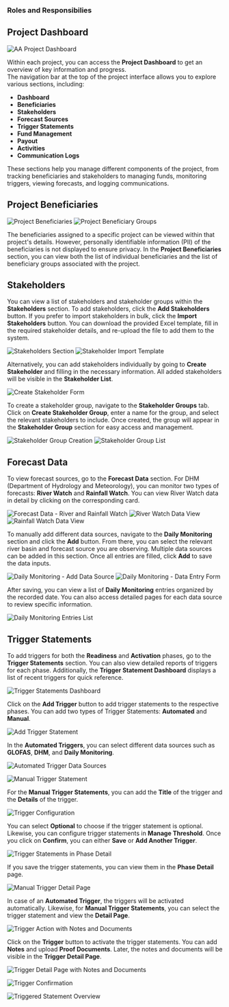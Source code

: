 ### Roles and Responsibilies

## Project Dashboard

![AA Project Dashboard](https://assets.rumsan.net/rahat/aa-project-dashboard.png)

Within each project, you can access the **Project Dashboard** to get an overview of key information and progress.  
The navigation bar at the top of the project interface allows you to explore various sections, including:

- **Dashboard**
- **Beneficiaries**
- **Stakeholders**
- **Forecast Sources**
- **Trigger Statements**
- **Fund Management**
- **Payout**
- **Activities**
- **Communication Logs**

These sections help you manage different components of the project, from tracking beneficiaries and stakeholders to managing funds, monitoring triggers, viewing forecasts, and logging communications.

## Project Beneficiaries

![Project Beneficiaries](https://assets.rumsan.net/rahat/aa-project-beneficiary-1.png)
![Project Beneficiary Groups](https://assets.rumsan.net/rahat/aa-project-beneficiary-2.png)

The beneficiaries assigned to a specific project can be viewed within that project's details. However, personally identifiable information (PII) of the beneficiaries is not displayed to ensure privacy. In the **Project Beneficiaries** section, you can view both the list of individual beneficiaries and the list of beneficiary groups associated with the project.

## Stakeholders

You can view a list of stakeholders and stakeholder groups within the **Stakeholders** section. To add stakeholders, click the **Add Stakeholders** button. If you prefer to import stakeholders in bulk, click the **Import Stakeholders** button. You can download the provided Excel template, fill in the required stakeholder details, and re-upload the file to add them to the system.

![Stakeholders Section](https://assets.rumsan.net/rahat/stakeholder-1.png)
![Stakeholder Import Template](https://assets.rumsan.net/rahat/stakeholder-2.png)

Alternatively, you can add stakeholders individually by going to **Create Stakeholder** and filling in the necessary information. All added stakeholders will be visible in the **Stakeholder List**.

![Create Stakeholder Form](https://assets.rumsan.net/rahat/stakeholder-3.png)

To create a stakeholder group, navigate to the **Stakeholder Groups** tab. Click on **Create Stakeholder Group**, enter a name for the group, and select the relevant stakeholders to include. Once created, the group will appear in the **Stakeholder Group** section for easy access and management.

![Stakeholder Group Creation](https://assets.rumsan.net/rahat/stakeholder-4.png)
![Stakeholder Group List](https://assets.rumsan.net/rahat/stakeholder-5.png)

## Forecast Data

To view forecast sources, go to the **Forecast Data** section. For DHM (Department of Hydrology and Meteorology), you can monitor two types of forecasts: **River Watch** and **Rainfall Watch**. You can view River Watch data in detail by clicking on the corresponding card.

![Forecast Data - River and Rainfall Watch](https://assets.rumsan.net/rahat/forecast-1.png)
![River Watch Data View](https://assets.rumsan.net/rahat/forecast-2.png)
![Rainfall Watch Data View](https://assets.rumsan.net/rahat/forecast-3.png)

To manually add different data sources, navigate to the **Daily Monitoring** section and click the **Add** button. From there, you can select the relevant river basin and forecast source you are observing. Multiple data sources can be added in this section. Once all entries are filled, click **Add** to save the data inputs.

![Daily Monitoring - Add Data Source](https://assets.rumsan.net/rahat/forecast-4.png)
![Daily Monitoring - Data Entry Form](https://assets.rumsan.net/rahat/forecast-5.png)

After saving, you can view a list of **Daily Monitoring** entries organized by the recorded date. You can also access detailed pages for each data source to review specific information.

![Daily Monitoring Entries List](https://assets.rumsan.net/rahat/forecast-6.png)

## Trigger Statements

To add triggers for both the **Readiness** and **Activation** phases, go to the **Trigger Statements** section. You can also view detailed reports of triggers for each phase. Additionally, the **Trigger Statement Dashboard** displays a list of recent triggers for quick reference.

![Trigger Statements Dashboard](https://assets.rumsan.net/rahat/trigger-1.png)

Click on the **Add Trigger** button to add trigger statements to the respective phases. You can add two types of Trigger Statements: **Automated** and **Manual**.

![Add Trigger Statement](https://assets.rumsan.net/rahat/trigger-2.png)

In the **Automated Triggers**, you can select different data sources such as **GLOFAS**, **DHM**, and **Daily Monitoring**.

![Automated Trigger Data Sources](https://assets.rumsan.net/rahat/trigger-3.png)

![Manual Trigger Statement](https://assets.rumsan.net/rahat/trigger-4.png)

For the **Manual Trigger Statements**, you can add the **Title** of the trigger and the **Details** of the trigger.

![Trigger Configuration](https://assets.rumsan.net/rahat/trigger-5.png)

You can select **Optional** to choose if the trigger statement is optional. Likewise, you can configure trigger statements in **Manage Threshold**. Once you click on **Confirm**, you can either **Save** or **Add Another Trigger**.

![Trigger Statements in Phase Detail](https://assets.rumsan.net/rahat/trigger-6.png)

If you save the trigger statements, you can view them in the **Phase Detail** page.

![Manual Trigger Detail Page](https://assets.rumsan.net/rahat/trigger-7.png)

In case of an **Automated Trigger**, the triggers will be activated automatically. Likewise, for **Manual Trigger Statements**, you can select the trigger statement and view the **Detail Page**.

![Trigger Action with Notes and Documents](https://assets.rumsan.net/rahat/trigger-8.png)

Click on the **Trigger** button to activate the trigger statements. You can add **Notes** and upload **Proof Documents**. Later, the notes and documents will be visible in the **Trigger Detail Page**.

![Trigger Detail Page with Notes and Documents](https://assets.rumsan.net/rahat/trigger-9.png)

![Trigger Confirmation](https://assets.rumsan.net/rahat/trigger-10.png)

![Triggered Statement Overview](https://assets.rumsan.net/rahat/trigger-11.png)





